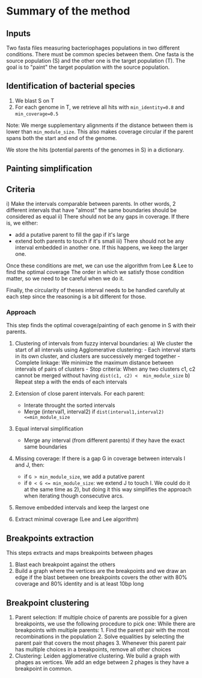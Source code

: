 # Summary of the method

## Inputs

Two fasta files measuring bacteriophages populations in two different conditions. There must be common species between them. One fasta is the source population (S) and the other one is the target population (T). The goal is to "paint" the target population with the source population.

## Identification of bacterial species

1. We blast S on T 
2. For each genome in T, we retrieve all hits with `min_identity=0.8` and `min_coverage=0.5`

Note: We merge supplementary alignments if the distance between them is lower than `min_module_size`. This also makes coverage circular if the parent spans both the start and end of the genome.

We store the hits (potential parents of the genomes in S) in a dictionary.

## Painting simplification

## Criteria
i) Make the intervals comparable between parents. In other words, 2 different intervals that have "almost" the same boundaries should be considered as equal
ii) There should not be any gaps in coverage. If there is, we either:
  - add a putative parent to fill the gap if it's large
  - extend both parents to touch if it's small
iii) There should not be any interval embedded in another one. If this happens, we keep the larger one.
	
Once these conditions are met, we can use the algorithm from Lee & Lee to find the optimal coverage
The order in which we satisfy those condition matter, so we need to be careful when we do it.

Finally, the circularity of theses interval needs to be handled carefully at each step since the reasoning is a bit different for those.

### Approach

This step finds the optimal coverage/painting of each genome in S with their parents.

1. Clustering of intervals from fuzzy interval boundaries:
   a) We cluster the start of all intervals using Agglomerative clustering:
	   - Each interval starts in its own cluster, and clusters are successively merged together
	   - Complete linkage: We minimize the maximum distance between intervals of pairs of clusters
	   - Stop criteria: When any two clusters c1, c2 cannot be merged without having `dist(c1, c2) <  min_module_size`
   b) Repeat step a with the ends of each intervals
   
2. Extension of close parent intervals. For each parent:
   - Interate throught the sorted intervals
   - Merge (interval1, interval2) if `dist(interval1,interval2)<=min_module_size`

3. Equal interval simplification
   - Merge any interval (from different parents) if they have the exact same boundaries

4. Missing coverage: If there is a gap G in coverage between intervals I and J, then:
   - if `G > min_module_size`, we add a putative parent
   - if `0 < G <= min_module_size`: we extend J to touch I.
   We could do it at the same time as 2), but doing it this way simplifies the approach when iterating though consecutive arcs.
   
5. Remove embedded intervals and keep the largest one
   
6. Extract minimal coverage (Lee and Lee algorithm)

## Breakpoints extraction

This steps extracts and maps breakpoints between phages

1. Blast each breakpoint against the others
2. Build a graph where the vertices are the breakpoints and we draw an edge if the blast between one breakpoints covers the other with 80% coverage and 80% identity and is at least 10bp long

## Breakpoint clustering

1. Parent selection: If multiple choice of parents are possible for a given breakpoints, we use the following procedure to pick one:
   While there are breakpoints with multiple parents:
       1. Find the parent pair with the most recombinations in the population
       2. Solve equalities by selecting the parent pair that covers the most phages
       3. Whenever this parent pair has multiple choices in a breakpoints, remove all other choices
2. Clustering: Leiden agglomerative clustering. We build a graph with phages as vertices. We add an edge between 2 phages is they have a breakpoint in common. 




